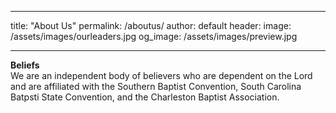 ---
title: "About Us"
permalink: /aboutus/
author: default
header:
  image: /assets/images/ourleaders.jpg
  og_image: /assets/images/preview.jpg
  ___
**Beliefs**  
We are an independent body of believers who are dependent on the Lord and are affiliated with the Southern Baptist Convention, South Carolina Batpsti State Convention, and the Charleston Baptist Association.  

